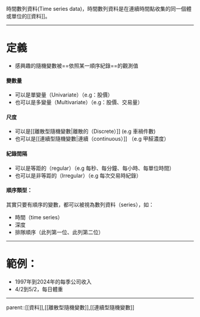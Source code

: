 時間數列資料(Time series data)，時間數列資料是在連續時間點收集的同一個體或單位的[[資料]]。
- - -
# 定義
- 感興趣的隨機變數被==依照某一順序紀錄==的觀測值
#### 變數量
- 可以是單變量（Univariate）（e.g：股價）
- 也可以是多變量（Multivariate）（e.g：股價、交易量）
#### 尺度
- 可以是[[離散型隨機變數|離散的（Discrete）]] (e.g 車禍件數)
- 也可以是[[連續型隨機變數|連續（continuous）]] （e.g 甲醛濃度）
#### 紀錄間隔
- 可以是等距的（regular）（e.g 每秒、每分鐘、每小時、每單位時間）
- 也可以是非等距的（Irregular）（e.g 每次交易時紀錄）
#### 順序類型：
其實只要有順序的變數，都可以被視為數列資料（series），如：
- 時間（time series）
- 深度
- 排隊順序（此列第一位、此列第二位）
- - -
# 範例：
- 1997年到2024年的每季公司收入
- 4/2到5/2，每日體重
- - -
parent::[[資料]],[[離散型隨機變數]],[[連續型隨機變數]]